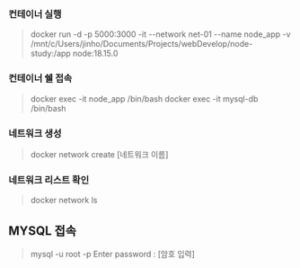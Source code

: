 ### 컨테이너 실행
> docker run -d -p 5000:3000 -it --network net-01 --name node_app -v /mnt/c/Users/jinho/Documents/Projects/webDevelop/node-study:/app node:18.15.0

### 컨테이너 쉘 접속
> docker exec -it node_app /bin/bash
> docker exec -it mysql-db /bin/bash

### 네트워크 생성
> docker network create [네트워크 이름]

### 네트워크 리스트 확인
> docker network ls

## MYSQL 접속
> mysql -u root -p
> Enter password : [암호 입력]
